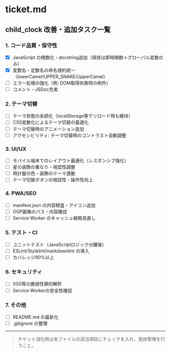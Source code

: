 # ticket.md

## child_clock 改善・追加タスク一覧

<!-- COT: ticket2（命名規約統一）を消化済みとしてチェック -->

### 1. コード品質・保守性
- [x] JavaScript の関数化・docstring追加（現状は即時関数＋グローバル変数のみ）
- [x] 変数名・定数名の命名規約統一（lowerCamel/UPPER_SNAKE/UpperCamel）
- [ ] エラー処理の強化（例: DOM取得失敗時の例外）
- [ ] コメント・JSDoc充実

### 2. テーマ切替
- [ ] テーマ状態の永続化（localStorage等でリロード時も維持）
- [ ] CSS変数化によるテーマ切替の最適化
- [ ] テーマ切替時のアニメーション追加
- [ ] アクセシビリティ: テーマ切替時のコントラスト自動調整

### 3. UI/UX
- [ ] モバイル端末でのレイアウト最適化（レスポンシブ強化）
- [ ] 星の装飾の重なり・視認性調整
- [ ] 時計盤の色・装飾のテーマ連動
- [ ] テーマ切替ボタンの視認性・操作性向上

### 4. PWA/SEO
- [ ] manifest.json の内容精査・アイコン追加
- [ ] OGP画像のパス・内容確認
- [ ] Service Worker のキャッシュ戦略見直し

### 5. テスト・CI
- [ ] ユニットテスト（JavaScriptロジック分離後）
- [ ] ESLint/Stylelint/markdownlint の導入
- [ ] カバレッジ90%以上

### 6. セキュリティ
- [ ] XSS等の脆弱性静的解析
- [ ] Service Workerの安全性確認

### 7. その他
- [ ] README.md の最新化
- [ ] .gitignore の整理

---

> チケット消化時は本ファイルの該当項目にチェックを入れ、進捗管理を行うこと。
